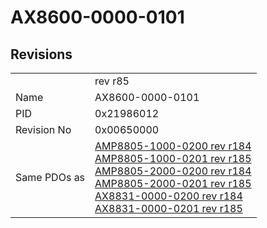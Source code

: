 # AX8600-0000-0101

## Revisions
<table>
<tr>
<td></td>
<td>rev r85</td>
</tr>
<tr>
<td>Name</td>
<td>AX8600-0000-0101</td>
</tr>
<tr>
<td>PID</td>
<td>0x21986012</td>
</tr>
<tr>
<td>Revision No</td>
<td>0x00650000</td>
</tr>
<tr>
<td>Same PDOs as</td>
<td><a href="AMP8805-1000-0200.md">AMP8805-1000-0200 rev r184</a><br/><a href="AMP8805-1000-0201.md">AMP8805-1000-0201 rev r185</a><br/><a href="AMP8805-2000-0200.md">AMP8805-2000-0200 rev r184</a><br/><a href="AMP8805-2000-0201.md">AMP8805-2000-0201 rev r185</a><br/><a href="AX8831-0000-0200.md">AX8831-0000-0200 rev r184</a><br/><a href="AX8831-0000-0201.md">AX8831-0000-0201 rev r185</a></td>
</tr>
</table>
